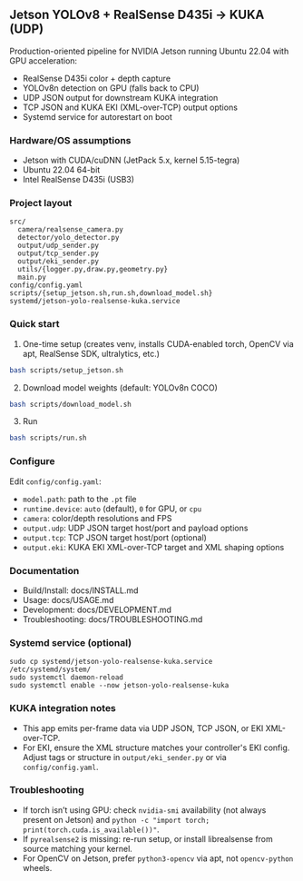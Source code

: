## Jetson YOLOv8 + RealSense D435i → KUKA (UDP)

Production-oriented pipeline for NVIDIA Jetson running Ubuntu 22.04 with GPU acceleration:
- RealSense D435i color + depth capture
- YOLOv8n detection on GPU (falls back to CPU)
- UDP JSON output for downstream KUKA integration
- TCP JSON and KUKA EKI (XML-over-TCP) output options
- Systemd service for autorestart on boot

### Hardware/OS assumptions
- Jetson with CUDA/cuDNN (JetPack 5.x, kernel 5.15-tegra)
- Ubuntu 22.04 64-bit
- Intel RealSense D435i (USB3)

### Project layout
```
src/
  camera/realsense_camera.py
  detector/yolo_detector.py
  output/udp_sender.py
  output/tcp_sender.py
  output/eki_sender.py
  utils/{logger.py,draw.py,geometry.py}
  main.py
config/config.yaml
scripts/{setup_jetson.sh,run.sh,download_model.sh}
systemd/jetson-yolo-realsense-kuka.service
```

### Quick start
1) One-time setup (creates venv, installs CUDA-enabled torch, OpenCV via apt, RealSense SDK, ultralytics, etc.)
```bash
bash scripts/setup_jetson.sh
```

2) Download model weights (default: YOLOv8n COCO)
```bash
bash scripts/download_model.sh
```

3) Run
```bash
bash scripts/run.sh
```

### Configure
Edit `config/config.yaml`:
- `model.path`: path to the `.pt` file
- `runtime.device`: `auto` (default), `0` for GPU, or `cpu`
- `camera`: color/depth resolutions and FPS
- `output.udp`: UDP JSON target host/port and payload options
- `output.tcp`: TCP JSON target host/port (optional)
- `output.eki`: KUKA EKI XML-over-TCP target and XML shaping options

### Documentation
- Build/Install: docs/INSTALL.md
- Usage: docs/USAGE.md
- Development: docs/DEVELOPMENT.md
- Troubleshooting: docs/TROUBLESHOOTING.md

### Systemd service (optional)
```
sudo cp systemd/jetson-yolo-realsense-kuka.service /etc/systemd/system/
sudo systemctl daemon-reload
sudo systemctl enable --now jetson-yolo-realsense-kuka
```

### KUKA integration notes
- This app emits per-frame data via UDP JSON, TCP JSON, or EKI XML-over-TCP.
- For EKI, ensure the XML structure matches your controller's EKI config. Adjust tags or structure in `output/eki_sender.py` or via `config/config.yaml`.

### Troubleshooting
- If torch isn’t using GPU: check `nvidia-smi` availability (not always present on Jetson) and `python -c "import torch; print(torch.cuda.is_available())"`.
- If `pyrealsense2` is missing: re-run setup, or install librealsense from source matching your kernel.
- For OpenCV on Jetson, prefer `python3-opencv` via apt, not `opencv-python` wheels.



